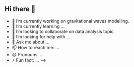 ## Hi there 👋

- 🔭 I’m currently working on gravitational waves modelling.
- 🌱 I’m currently learning ...
- 👯 I’m looking to collaborate on data analysis topic. 
- 🤔 I’m looking for help with ...
- 💬 Ask me about ...
- 📫 How to reach me: ...
- 😄 Pronouns: ...
- ⚡ Fun fact: ...
-->
